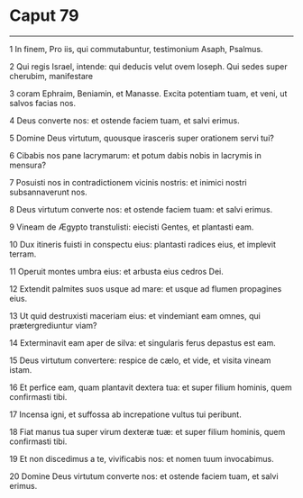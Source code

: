 # Caput 79

***

1 In finem, Pro iis, qui commutabuntur, testimonium Asaph, Psalmus.

2 Qui regis Israel, intende: qui deducis velut ovem Ioseph. Qui sedes super cherubim, manifestare

3 coram Ephraim, Beniamin, et Manasse. Excita potentiam tuam, et veni, ut salvos facias nos.

4 Deus converte nos: et ostende faciem tuam, et salvi erimus.

5 Domine Deus virtutum, quousque irasceris super orationem servi tui?

6 Cibabis nos pane lacrymarum: et potum dabis nobis in lacrymis in mensura?

7 Posuisti nos in contradictionem vicinis nostris: et inimici nostri subsannaverunt nos.

8 Deus virtutum converte nos: et ostende faciem tuam: et salvi erimus.

9 Vineam de Ægypto transtulisti: eiecisti Gentes, et plantasti eam.

10 Dux itineris fuisti in conspectu eius: plantasti radices eius, et implevit terram.

11 Operuit montes umbra eius: et arbusta eius cedros Dei.

12 Extendit palmites suos usque ad mare: et usque ad flumen propagines eius.

13 Ut quid destruxisti maceriam eius: et vindemiant eam omnes, qui prætergrediuntur viam?

14 Exterminavit eam aper de silva: et singularis ferus depastus est eam.

15 Deus virtutum convertere: respice de cælo, et vide, et visita vineam istam.

16 Et perfice eam, quam plantavit dextera tua: et super filium hominis, quem confirmasti tibi.

17 Incensa igni, et suffossa ab increpatione vultus tui peribunt.

18 Fiat manus tua super virum dexteræ tuæ: et super filium hominis, quem confirmasti tibi.

19 Et non discedimus a te, vivificabis nos: et nomen tuum invocabimus.

20 Domine Deus virtutum converte nos: et ostende faciem tuam, et salvi erimus.

